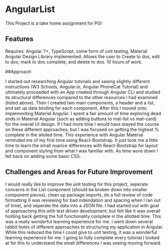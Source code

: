 # AngularList

This Project is a take home assignment for PGI

## Features

Requires: Angular 7+, TypeScript, some form of unit testing, Material Angular Design Library implemented. Allows the user to Create to dos, edit to dos, mark to dos complete, and delete to dos. 10 hours of work.

##Approach

I started out researching Angular tutorials and seeing slightly different instructions (W3 Schools, Angular.io, Angular PhoneCat Tutorial) and ultimately proceeded with an App created through Angular CLI and studied its structural differences compared to the other resources I had examined (listed above). Then I created two main components, a header and a list, and set up data binding for each component. After this I moved onto implementing Material Angular. I spent a fair amount of time exploring dead ends in Material Angular (such as adding buttons to mat-list vs mat-card) for the overall UI design. If I had more time I would have stayed the course on these different approaches, but I was focused on getting the highest % complete in the alloted time. This experience with Angular Material reminded me of my first time using React-Bootstrap. It just took me a little time to learn the small nuance differences with React-Bootstrap for layout and component styling from what I was familiar with. As time wore down I fell back on adding some basic CSS.

## Challenges and Areas for Future Improvement

I would really like to improve the unit testing for this project, seperate concerns in the List component (should be broken down into smaller component pieces), clean up package imports, do a full review of code formatting (I was reviewing for bad indendation and spacing when I ran out of time), and seperate the data into a JSON file. I had started out with goal of approaching this with test driven development, but felt like it was overall holding back getting the full functionality complete in the allotted time. This was a really wonderful learning experience for me. I went down several rabbit holes of different approaches to structuring my application in Angular. While this reduced the time I could give to unit testing, it was a wonderful learning experience for me. I going to fully complete every tutorial I looked at for this to understand the small differences I was seeing moving forward.


